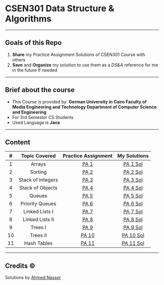 # CSEN301 Data Structure & Algorithms
---
## Goals of this Repo
1. **Share** my Practice Assignment Solutions of CSEN301 Course with others
2. **Save** and **Organize** my solution to use them as a *DS&A* reference for me in the future If needed
---
## Brief about the course

- This Course is provided by:
**German University in Cairo
Faculty of Media Engineering and Technology
Department of Computer Science and Engineering**
- For 3rd Semester CS Students
- Used Language is **Java**
---
## Content

|  #  | Topic Covered     |  Practice Assignment      |  My Solutions      |
| :-: | :--------------:  |  :---------------------:  | :----------------: |
| 1   | Arrays            | [PA 1](PA-pdfs/PA1.pdf)   | [PA 1 Sol](PA1/)   |
| 2   | Sorting           | [PA 2](PA-pdfs/PA2.pdf)   | [PA 2 Sol](PA2/)   |
| 3   | Stack of Integers | [PA 3](PA-pdfs/PA3.pdf)   | [PA 3 Sol](PA3/)   |
| 4   | Stack of Objects  | [PA 4](PA-pdfs/PA4.pdf)   | [PA 4 Sol](PA4/)   |
| 5   | Queues            | [PA 5](PA-pdfs/PA5.pdf)   | [PA 5 Sol](PA5/)   |
| 6   | Priority Queues   | [PA 6](PA-pdfs/PA6.pdf)   | [PA 6 Sol](PA6/)   |
| 7   | Linked Lists I    | [PA 7](PA-pdfs/PA7.pdf)   | [PA 7 Sol](PA7/)   |
| 8   | Linked Lists II   | [PA 8](PA-pdfs/PA8.pdf)   | [PA 8 Sol](PA8/)   |
| 9   | Trees I           | [PA 9](PA-pdfs/PA9.pdf)   | [PA 9 Sol](PA9/)   |
| 10  | Trees II          | [PA 10](PA-pdfs/PA10.pdf) | [PA 10 Sol](PA10/) |
| 11  | Hash Tables       | [PA 11](PA-pdfs/PA11.pdf) | [PA 11 Sol](PA11/) |
---
## Credits ©
Solutions by [Ahmed Nasser](https://github.com/AhmedNasserG)